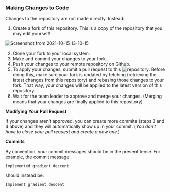 ### Making Changes to Code

Changes to the repository are not made directly. Instead:

1. Create a fork of this repository. This is a copy of the repository that you may edit yourself!

![Screenshot from 2021-10-15 13-10-15](https://user-images.githubusercontent.com/72328335/137548021-7484b22c-ec27-404e-85b6-ba074361549d.png)

2. Clone your fork to your local system.
3. Make and commit your changes to your fork.
4. Push your changes to your remote repository on Github.
5. To apply your changes, submit a pull request to this ![repository](https://github.com/ECS171-Team-15/ECS171-Team-15). Before doing this, make sure your fork is updated by fetching (retrieving the latest changes from this repository) and rebasing those changes to your fork. That way, your changes will be applied to the latest version of this repository.
6. Wait for the team leader to approve and merge your changes. (Merging means that your changes are finally applied to this repository)

**Modifying Your Pull Request**

If your changes aren't approved, you can create more commits (steps 3 and 4 above) and they will automatically show up in your commit. (*You don't have to close your pull request and create a new one.*)

**Commits**

By convention, your commit messages should be in the present tense. For example, the commit message:

`Implemented gradient descent`

should instead be:

`Implement gradient descent`
